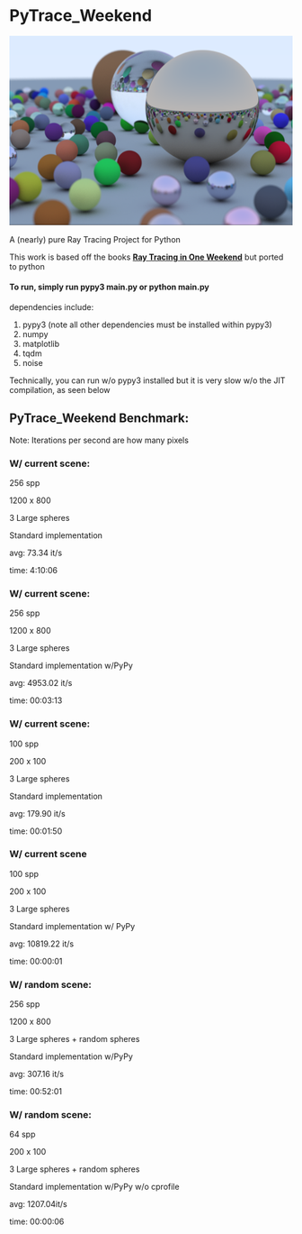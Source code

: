 # PyTrace_Weekend

![image2](./references/random_spheres.png)

A (nearly) pure Ray Tracing Project for Python

This work is based off the books **[Ray Tracing in One Weekend](https://github.com/RayTracing/raytracinginoneweekend)** but ported to python 

#### To run, simply run pypy3 main.py or python main.py

dependencies include: 
1. pypy3 (note all other dependencies must be installed within pypy3)
2. numpy 
3. matplotlib
4. tqdm
5. noise

Technically, you can run w/o pypy3 installed but it is very slow w/o the JIT compilation, as seen below 

## PyTrace_Weekend Benchmark:
Note: Iterations per second are how many pixels 

### W/ current scene: 
256 spp 

1200 x 800 

3 Large spheres

Standard implementation

avg:  73.34 it/s 

time: 4:10:06

### W/ current scene: 
256 spp 

1200 x 800 

3 Large spheres

Standard implementation w/PyPy

avg:  4953.02 it/s 

time: 00:03:13  

### W/ current scene: 
100 spp 

200 x 100

3 Large spheres

Standard implementation

avg: 179.90 it/s

time: 00:01:50

### W/ current scene
100 spp 

200 x 100 

3 Large spheres

Standard implementation w/ PyPy

avg: 10819.22 it/s

time: 00:00:01


### W/ random scene: 
256 spp 

1200 x 800 

3 Large spheres + random spheres

Standard implementation w/PyPy

avg:  307.16 it/s

time: 00:52:01 

### W/ random scene:
64 spp

200 x 100 

3 Large spheres + random spheres

Standard implementation w/PyPy w/o cprofile

avg: 1207.04it/s

time: 00:00:06
